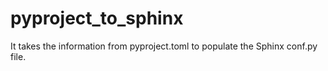# pyproject_to_sphinx
It takes the information from pyproject.toml to populate the Sphinx conf.py file.
